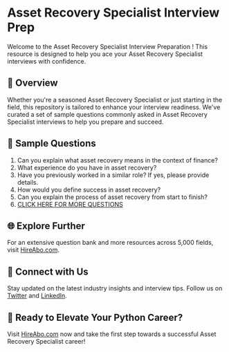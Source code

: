 # Asset Recovery Specialist Interview Prep

Welcome to the Asset Recovery Specialist Interview Preparation ! This resource is designed to help you ace your Asset Recovery Specialist interviews with confidence.

## 🚀 Overview

Whether you're a seasoned Asset Recovery Specialist or just starting in the field, this repository is tailored to enhance your interview readiness. We've curated a set of sample questions commonly asked in Asset Recovery Specialist interviews to help you prepare and succeed.

## 📝 Sample Questions

1. Can you explain what asset recovery means in the context of finance?
2. What experience do you have in asset recovery?
3. Have you previously worked in a similar role? If yes, please provide details.
4. How would you define success in asset recovery?
5. Can you explain the process of asset recovery from start to finish?
6. [CLICK HERE FOR MORE QUESTIONS](https://hireabo.com/job/1_2_49/Asset%20Recovery%20Specialist)

## 🌐 Explore Further

For an extensive question bank and more resources across 5,000 fields, visit [HireAbo.com](https://www.hireabo.com).

## 📱 Connect with Us

Stay updated on the latest industry insights and interview tips. Follow us on [Twitter](https://twitter.com/hireabo) and [LinkedIn](https://www.linkedin.com/in/hire-abo-3609972a8/).

## 🚀 Ready to Elevate Your Python Career?

Visit [HireAbo.com](https://www.hireabo.com) now and take the first step towards a successful Asset Recovery Specialist career!